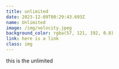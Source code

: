 ```yaml
---
title: unlimited
date: 2023-12-09T00:29:43.693Z
name: Unlimited
image: /img/velocity.jpeg
background_color: rgba(57, 121, 192, 0.8)
link: here is a link
class: img
---
```

this is the unlimited